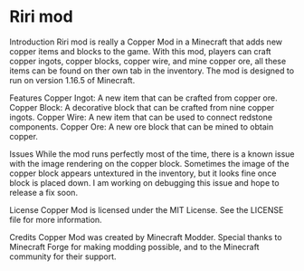 # Riri mod

Introduction
Riri mod is really a Copper Mod in a Minecraft that adds new copper items and blocks to the game. With this mod, players can craft copper ingots, copper blocks, copper wire, and mine copper ore, all these items can be found on ther own tab in the inventory. The mod is designed to run on version 1.16.5 of Minecraft.

Features
Copper Ingot: A new item that can be crafted from copper ore.
Copper Block: A decorative block that can be crafted from nine copper ingots.
Copper Wire: A new item that can be used to connect redstone components.
Copper Ore: A new ore block that can be mined to obtain copper.

Issues
While the mod runs perfectly most of the time, there is a known issue with the image rendering on the copper block. Sometimes the image of the copper block appears untextured in the inventory, but it looks fine once block is placed down. I am working on debugging this issue and hope to release a fix soon.

License
Copper Mod is licensed under the MIT License. See the LICENSE file for more information.

Credits
Copper Mod was created by Minecraft Modder. Special thanks to Minecraft Forge for making modding possible, and to the Minecraft community for their support.
